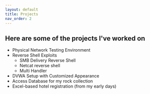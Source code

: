 ```yaml
---
layout: default
title: Projects
nav_order: 2
---
```


## Here are some of the projects I've worked on

*   Physical Network Testing Environment
*   Reverse Shell Exploits
    *   SMB Delivery Reverse Shell
    *   Netcat reverse shell
    *   Multi Handler
*   DVWA Setup with Customized Appearance
*   Access Database for my rock collection
*   Excel-based hotel registration (from my early days)